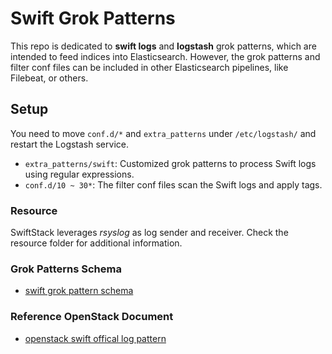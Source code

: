 # Swift Grok Patterns

This repo is dedicated to **swift logs** and **logstash** grok patterns, which are intended to feed indices into Elasticsearch.
However, the grok patterns and filter conf files can be included in other Elasticsearch pipelines, like Filebeat, or others.

## Setup

You need to move `conf.d/*` and `extra_patterns` under `/etc/logstash/` and restart the Logstash service.

 * `extra_patterns/swift`: Customized grok patterns to process Swift logs using regular expressions.
 * `conf.d/10 ~ 30*`: The filter conf files scan the Swift logs and apply tags.

### Resource

SwiftStack leverages *rsyslog* as log sender and receiver. Check the resource folder for additional information.

### Grok Patterns Schema
 * [swift grok pattern schema](https://docs.google.com/spreadsheets/d/e/2PACX-1vTjsN4XBtxXJfbFPVvmxgz3yHlYpqlhEcm9s3S9kra3D78oJJcHvfaTDKWRZr99JB9sd9jpLJAiueZA/pubhtml)

### Reference OpenStack Document
 * [openstack swift offical log pattern](https://docs.openstack.org/swift/latest/logs.html)
